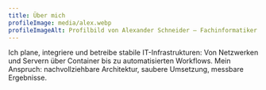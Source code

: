 ```yaml
---
title: Über mich
profileImage: media/alex.webp
profileImageAlt: Profilbild von Alexander Schneider – Fachinformatiker Systemintegration
---
```

Ich plane, integriere und betreibe stabile IT-Infrastrukturen: Von Netzwerken und Servern über Container bis zu automatisierten Workflows. Mein Anspruch: nachvollziehbare Architektur, saubere Umsetzung, messbare Ergebnisse.
